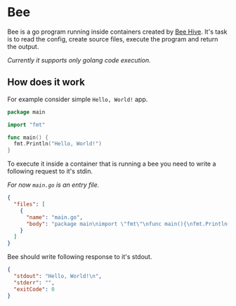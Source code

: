# Bee

Bee is a go program running inside containers created by [Bee Hive](https://github.com/senicko/bee-hive). It's task is to
read the config, create source files, execute the program and return the output.

_Currently it supports only golang code execution._

## How does it work

For example consider simple `Hello, World!` app.

```go
package main

import "fmt"

func main() {
  fmt.Println("Hello, World!")
}
```

To execute it inside a container that is running a bee you need to write a following request to it's stdin.

_For now `main.go` is an entry file._

```json
{
  "files": [
    {
      "name": "main.go",
      "body": "package main\nimport \"fmt\"\nfunc main(){\nfmt.Println(\"Hello, World!\")\n}"
    }
  ]
}
```

Bee should write following response to it's stdout.

```json
{
  "stdout": "Hello, World!\n",
  "stderr": "",
  "exitCode": 0
}
```
